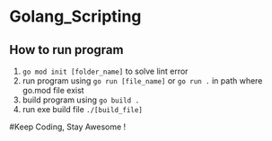 # Golang_Scripting

## How to run program
1. `go mod init [folder_name]` to solve lint error
2. run program using `go run [file_name]` or `go run .` in path where go.mod file exist
3. build program using `go build .`
4. run exe build file `./[build_file]`

#Keep Coding, Stay Awesome !
